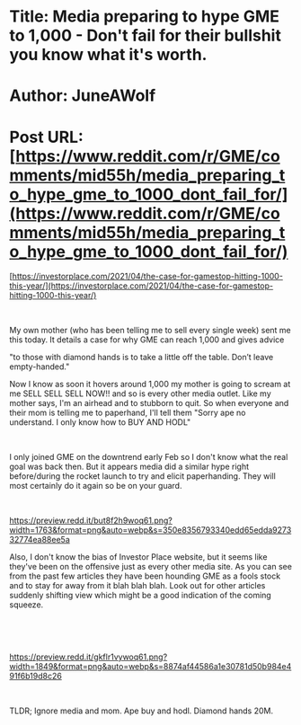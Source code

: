 # Title: Media preparing to hype GME to 1,000 - Don't fail for their bullshit you know what it's worth.
# Author: JuneAWolf
# Post URL: [https://www.reddit.com/r/GME/comments/mid55h/media_preparing_to_hype_gme_to_1000_dont_fail_for/](https://www.reddit.com/r/GME/comments/mid55h/media_preparing_to_hype_gme_to_1000_dont_fail_for/)


[https://investorplace.com/2021/04/the-case-for-gamestop-hitting-1000-this-year/](https://investorplace.com/2021/04/the-case-for-gamestop-hitting-1000-this-year/)

&#x200B;

My own mother (who has been telling me to sell every single week) sent me this today. It details a case for why GME can reach 1,000 and gives advice 

"to those with diamond hands is to take a little off the table. Don’t leave empty-handed."

Now I know as soon it hovers around 1,000 my mother is going to scream at me SELL SELL SELL NOW!! and so is every other media outlet. Like my mother says, I'm an airhead and to stubborn to quit. So when everyone and their mom is telling me to paperhand, I'll tell them "Sorry ape no understand. I only know how to BUY AND HODL"

&#x200B;

I only joined GME on the downtrend early Feb so I don't know what the real goal was back then. But it appears media did a similar hype right before/during the rocket launch to try and elicit paperhanding. They will most certainly do it again so be on your guard.

&#x200B;

https://preview.redd.it/but8f2h9woq61.png?width=1763&format=png&auto=webp&s=350e8356793340edd65edda927332774ea88ee5a

Also, I don't know the bias of Investor Place website, but it seems like they've been on the offensive just as every other media site. As you can see from the past few articles they have been hounding GME as a fools stock and to stay for away from it blah blah blah. Look out for other articles suddenly shifting view which might be a good indication of the coming squeeze.

&#x200B;

&#x200B;

https://preview.redd.it/gkflr1vywoq61.png?width=1849&format=png&auto=webp&s=8874af44586a1e30781d50b984e491f6b19d8c26

&#x200B;

TLDR; Ignore media and mom. Ape buy and hodl. Diamond hands 20M.